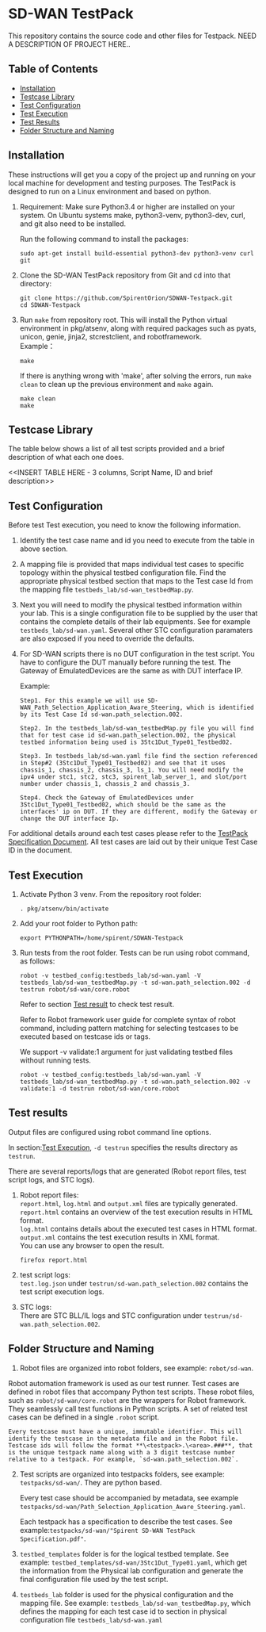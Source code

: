 SD-WAN TestPack
=====================

This repository contains the source code and other files for Testpack. NEED A DESCRIPTION OF PROJECT HERE..

## Table of Contents
- [Installation](https://github.com/SpirentOrion/SDWAN-Testpack#Installation)
- [Testcase Library](https://github.com/SpirentOrion/SDWAN-Testpack#Testcase-Library)
- [Test Configuration](https://github.com/SpirentOrion/SDWAN-Testpack#Test-Configuration)
- [Test Execution](https://github.com/SpirentOrion/SDWAN-Testpack#Test-Execution)
- [Test Results](https://github.com/SpirentOrion/SDWAN-Testpack#Test-Results)
- [Folder Structure and Naming](https://github.com/SpirentOrion/SDWAN-Testpack#Folder-Structure-and-Naming)

## Installation
These instructions will get you a copy of the project up and running on your local machine for development and testing purposes. The TestPack is designed to run on a Linux environment and based on python.

1. Requirement: Make sure Python3.4 or higher are installed on your system. On Ubuntu systems make, python3-venv, python3-dev, curl, and git also need to be installed.  

    Run the following command to install the packages:
    ```
    sudo apt-get install build-essential python3-dev python3-venv curl git
    ```
2. Clone the SD-WAN TestPack repository from Git and cd into that directory:

    ```
    git clone https://github.com/SpirentOrion/SDWAN-Testpack.git
    cd SDWAN-Testpack
    ```
3. Run `make` from repository root. This will install the Python virtual environment in pkg/atsenv, along with required packages such as pyats, unicon, genie, jinja2, stcrestclient, and robotframework.  
    Example：
    ```
    make  
    ```  

    If there is anything wrong with 'make', after solving the errors, run `make clean` to clean up the previous environment and `make` again.  
    ```
    make clean
    make
    ```

## Testcase Library
The table below shows a list of all test scripts provided and a brief description of what each one does.

<<INSERT TABLE HERE - 3 columns, Script Name, ID and brief description>>

## Test Configuration
Before test Test execution, you need to know the following information.
1. Identify the test case name and id you need to execute from the table in above section.

2. A mapping file is provided that maps individual test cases to specific topology within the physical testbed configuration file. Find the appropriate physical testbed section that maps to the Test case Id from the mapping file `testbeds_lab/sd-wan_testbedMap.py`.

3. Next you will need to modify the physical testbed information within your lab. This is a single configuration file to be supplied by the user that contains the complete details of their lab equipments. See for example `testbeds_lab/sd-wan.yaml`. Several other STC configuration paramaters are also exposed if you need to override the defaults.

4. For SD-WAN scripts there is no DUT configuration in the test script. You have to configure the DUT manually before running the test. The Gateway of EmulatedDevices are the same as with DUT interface IP.

    Example:
    ```
    Step1. For this example we will use SD-WAN_Path_Selection_Application_Aware_Steering, which is identified by its Test Case Id sd-wan.path_selection.002.

    Step2. In the testbeds_lab/sd-wan_testbedMap.py file you will find that for test case id sd-wan.path_selection.002, the physical testbed information being used is 3Stc1Dut_Type01_Testbed02.

    Step3. In testbeds_lab/sd-wan.yaml file find the section referenced in Step#2 (3Stc1Dut_Type01_Testbed02) and see that it uses chassis_1, chassis_2, chassis_3, ls_1. You will need modify the ipv4 under stc1, stc2, stc3, spirent_lab_server_1, and slot/port number under chassis_1, chassis_2 and chassis_3.

    Step4. Check the Gateway of EmulatedDevices under 3Stc1Dut_Type01_Testbed02, which should be the same as the interfaces' ip on DUT. If they are different, modify the Gateway or change the DUT interface Ip.
    ```

For additional details around each test cases please refer to the [TestPack Specification Document](https://github.com/SpirentOrion/SDWAN-Testpack/blob/master/testpacks/sd-wan/Spirent%20SD-WAN%20TestPack%20Specification.pdf). All test cases are laid out by their unique Test Case ID in the document.

## Test Execution
1. Activate Python 3 venv. From the repository root folder:
    ```
    . pkg/atsenv/bin/activate
    ```
2. Add your root folder to Python path:
    ```
    export PYTHONPATH=/home/spirent/SDWAN-Testpack
    ```

3. Run tests from the root folder. Tests can be run using robot command, as follows:
    ```
    robot -v testbed_config:testbeds_lab/sd-wan.yaml -V testbeds_lab/sd-wan_testbedMap.py -t sd-wan.path_selection.002 -d testrun robot/sd-wan/core.robot
    ```  

    Refer to section [Test result](https://github.com/SpirentOrion/SDWAN-Testpack#Test-result) to check test result.

    Refer to Robot framework user guide for complete syntax of robot command, including pattern matching for selecting testcases to be executed based on testcase ids or tags.

    We support -v validate:1 argument for just validating testbed files without running tests.
    ```
    robot -v testbed_config:testbeds_lab/sd-wan.yaml -V testbeds_lab/sd-wan_testbedMap.py -t sd-wan.path_selection.002 -v validate:1 -d testrun robot/sd-wan/core.robot
    ```

## Test results
Output files are configured using robot command line options.

In section:[Test Execution](https://github.com/SpirentOrion/SDWAN-Testpack#Test-Execution), `-d testrun` specifies the results directory as `testrun`.

There are several reports/logs that are generated (Robot report files, test script logs, and STC logs).

1. Robot report files:   
   `report.html`, `log.html` and `output.xml` files are typically generated.  
   `report.html` contains an overview of the test execution results in HTML format.  
   `log.html` contains details about the executed test cases in HTML format.  
   `output.xml` contains the test execution results in XML format.  
   You can use any browser to open the result.  
    ```
    firefox report.html
    ```

2. test script logs:  
   `test.log.json` under `testrun/sd-wan.path_selection.002` contains the test script execution logs.

3. STC logs:  
   There are STC BLL/IL logs and STC configuration under `testrun/sd-wan.path_selection.002`.  

## Folder Structure and Naming
1. Robot files are organized into robot folders, see example: `robot/sd-wan`.

Robot automation framework is used as our test runner. Test cases are defined in robot files that accompany Python test scripts. These robot files, such as `robot/sd-wan/core.robot` are the wrappers for Robot framework. They seamlessly call test functions in Python scripts. A set of related test cases can be defined in a single `.robot` script.

    Every testcase must have a unique, immutable identifier. This will identify the testcase in the metadata file and in the Robot file. Testcase ids will follow the format **\<testpack>.\<area>.###**, that is the unique testpack name along with a 3 digit testcase number relative to a testpack. For example, `sd-wan.path_selection.002`.

2. Test scripts are organized into testpacks folders, see example: `testpacks/sd-wan/`. They are python based.  

    Every test case should be accompanied by metadata, see example `testpacks/sd-wan/Path_Selection_Application_Aware_Steering.yaml`.

    Each testpack has a specification to describe the test cases. See example:`testpacks/sd-wan/"Spirent SD-WAN TestPack Specification.pdf"`.  

3. `testbed_templates` folder is for the logical testbed template. See example: `testbed_templates/sd-wan/3Stc1Dut_Type01.yaml`, which get the information from the Physical lab configuration and generate the final configuration file used by the test script.

4. `testbeds_lab` folder is used for the physical configuration and the mapping file. See example: `testbeds_lab/sd-wan_testbedMap.py`, which defines the mapping for each test case id to section in physical configuration file `testbeds_lab/sd-wan.yaml`
